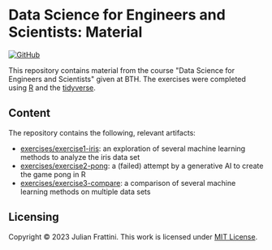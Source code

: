 # Data Science for Engineers and Scientists: Material

[![GitHub](https://img.shields.io/github/license/JulianFrattini/course-dses)](./LICENSE)

This repository contains material from the course "Data Science for Engineers and Scientists" given at BTH. The exercises were completed using [R](https://www.r-project.org/about.html) and the [tidyverse](https://www.tidyverse.org/).

## Content

The repository contains the following, relevant artifacts:

* [exercises/exercise1-iris](./exercises/exercise1-iris.Rmd): an exploration of several machine learning methods to analyze the iris data set
* [exercises/exercise2-pong](./exercises/exercise2-pong.R): a (failed) attempt by a generative AI to create the game pong in R
* [exercises/exercise3-compare](./exercises/exercise3-compare.Rmd): a comparison of several machine learning methods on multiple data sets

## Licensing

Copyright © 2023 Julian Frattini. This work is licensed under [MIT License](./LICENSE).